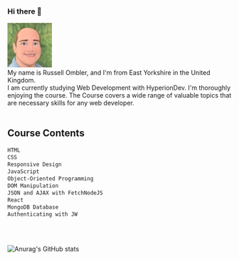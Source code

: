 ### Hi there 👋

<img src="https://github.com/Russell-Ombler/Russell-Ombler/blob/main/RussellOmblerAvatar.jpg" alt="Russell Ombler Avatar" Avatar width="100">
<br />
My name is Russell Ombler, and I'm from East Yorkshire in the United Kingdom.
<br />
I am currently studying Web Development with HyperionDev. I'm thoroughly enjoying the course. The Course covers a wide range of valuable topics that are necessary skills for any web developer.
<br />
<br />

## Course Contents
```
HTML
CSS
Responsive Design
JavaScript
Object-Oriented Programming
DOM Manipulation
JSON and AJAX with FetchNodeJS
React
MongoDB Database
Authenticating with JW
```
<br />
<br />

![Anurag's GitHub stats](https://github-readme-stats.vercel.app/api?username=Russell-Ombler&show_icons=true&theme=light&card_width=150)




